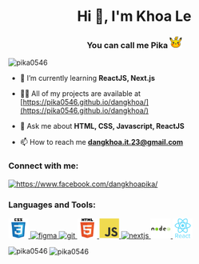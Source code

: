 <h1 align="center">Hi 👋, I'm Khoa Le</h1>
<h3 align="center">You can call me Pika <img src="https://github.com/Pika0546/Pika0546/blob/main/img/pikachu.png" alt="pika0546" /></h3>

<p align="left"> <img src="https://komarev.com/ghpvc/?username=pika0546&label=Profile%20views&color=0e75b6&style=flat" alt="pika0546" /> </p>


- 🌱 I’m currently learning **ReactJS, Next.js**

- 👨‍💻 All of my projects are available at [https://pika0546.github.io/dangkhoa/](https://pika0546.github.io/dangkhoa/)

- 💬 Ask me about **HTML, CSS, Javascript, ReactJS**

- 📫 How to reach me **dangkhoa.it.23@gmail.com**

<h3 align="left">Connect with me:</h3>
<p align="left">
<a href="www.facebook.com/dangkhoapika/" target="blank"><img align="center" src="https://raw.githubusercontent.com/rahuldkjain/github-profile-readme-generator/master/src/images/icons/Social/facebook.svg" alt="https://www.facebook.com/dangkhoapika/" height="30" width="40" /></a>
</p>

<h3 align="left">Languages and Tools:</h3>
<p align="left"> <a href="https://www.w3schools.com/css/" target="_blank" rel="noreferrer"> <img src="https://raw.githubusercontent.com/devicons/devicon/master/icons/css3/css3-original-wordmark.svg" alt="css3" width="40" height="40"/> </a> <a href="https://www.figma.com/" target="_blank" rel="noreferrer"> <img src="https://www.vectorlogo.zone/logos/figma/figma-icon.svg" alt="figma" width="40" height="40"/> </a> <a href="https://git-scm.com/" target="_blank" rel="noreferrer"> <img src="https://www.vectorlogo.zone/logos/git-scm/git-scm-icon.svg" alt="git" width="40" height="40"/> </a> <a href="https://www.w3.org/html/" target="_blank" rel="noreferrer"> <img src="https://raw.githubusercontent.com/devicons/devicon/master/icons/html5/html5-original-wordmark.svg" alt="html5" width="40" height="40"/> </a> <a href="https://developer.mozilla.org/en-US/docs/Web/JavaScript" target="_blank" rel="noreferrer"> <img src="https://raw.githubusercontent.com/devicons/devicon/master/icons/javascript/javascript-original.svg" alt="javascript" width="40" height="40"/> </a> <a href="https://nextjs.org/" target="_blank" rel="noreferrer"> <img src="https://cdn.worldvectorlogo.com/logos/nextjs-2.svg" alt="nextjs" width="40" height="40"/> </a> <a href="https://nodejs.org" target="_blank" rel="noreferrer"> <img src="https://raw.githubusercontent.com/devicons/devicon/master/icons/nodejs/nodejs-original-wordmark.svg" alt="nodejs" width="40" height="40"/> </a> <a href="https://reactjs.org/" target="_blank" rel="noreferrer"> <img src="https://raw.githubusercontent.com/devicons/devicon/master/icons/react/react-original-wordmark.svg" alt="react" width="40" height="40"/> </a> </p>

<p><img align="left" src="https://github-readme-stats.vercel.app/api/top-langs?username=pika0546&show_icons=true&locale=en&layout=compact" alt="pika0546" /></p>

<p>&nbsp;<img align="center" src="https://github-readme-stats.vercel.app/api?username=pika0546&show_icons=true&locale=en" alt="pika0546" /></p>
